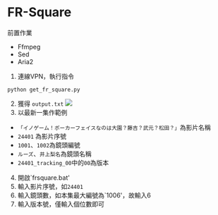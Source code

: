 # FR-Square
前置作業
* Ffmpeg
*	Sed
*	Aria2

1. 連線VPN，執行指令
```
python get_fr_square.py
```
2. 獲得 `output.txt` 
![](https://s2.loli.net/2021/12/08/jYR8MPTvhqmzek1.png)
3. 以最新一集作範例
  * `「イノゲーム！ポーカーフェイスなのは大園？藤吉？武元？松田？」`為影片名稱
  * `24401` 為影片序號
  * `1001`、`1002`為鏡頭編號
  * `ルーズ`、`井上梨名`為鏡頭名稱
  * `24401_tracking_00`中的`00`為版本
4. 開啟`frsquare.bat'
5. 輸入影片序號，如`24401`
6. 輸入鏡頭數，如本集最大編號為`1006'，故輸入6
7. 輸入版本號，僅輸入個位數即可
